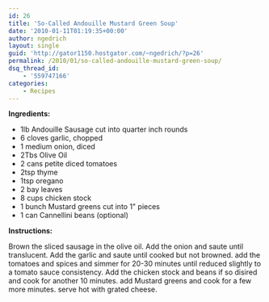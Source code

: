 ```yaml
---
id: 26
title: 'So-Called Andouille Mustard Green Soup'
date: '2010-01-11T01:19:35+00:00'
author: ngedrich
layout: single
guid: 'http://gator1150.hostgator.com/~ngedrich/?p=26'
permalink: /2010/01/so-called-andouille-mustard-green-soup/
dsq_thread_id:
    - '559747166'
categories:
    - Recipes
---
```


**Ingredients:**
- 1lb Andouille Sausage cut into quarter inch rounds 
- 6 cloves garlic, chopped 
- 1 medium onion, diced 
- 2Tbs Olive Oil 
- 2 cans petite diced tomatoes 
- 2tsp thyme 
- 1tsp oregano 
- 2 bay leaves 
- 8 cups chicken stock 
- 1 bunch Mustard greens cut into 1" pieces 
- 1 can Cannellini beans (optional) 

**Instructions:**

Brown the sliced sausage in the olive oil. Add the onion and saute until translucent. Add the garlic and saute until cooked but not browned. add the tomatoes and spices and simmer for 20-30 minutes until reduced slightly to a tomato sauce consistency. Add the chicken stock and beans if so disired and cook for another 10 minutes. add Mustard greens and cook for a few more minutes. serve hot with grated cheese.